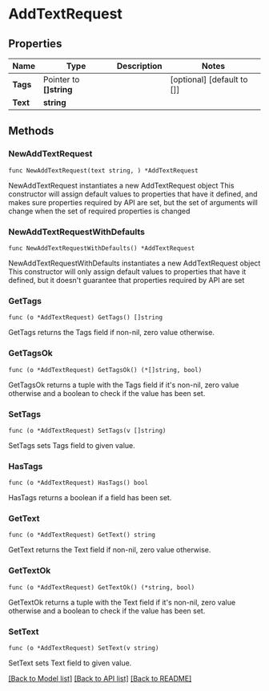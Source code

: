 # AddTextRequest

## Properties

Name | Type | Description | Notes
------------ | ------------- | ------------- | -------------
**Tags** | Pointer to **[]string** |  | [optional] [default to []]
**Text** | **string** |  | 

## Methods

### NewAddTextRequest

`func NewAddTextRequest(text string, ) *AddTextRequest`

NewAddTextRequest instantiates a new AddTextRequest object
This constructor will assign default values to properties that have it defined,
and makes sure properties required by API are set, but the set of arguments
will change when the set of required properties is changed

### NewAddTextRequestWithDefaults

`func NewAddTextRequestWithDefaults() *AddTextRequest`

NewAddTextRequestWithDefaults instantiates a new AddTextRequest object
This constructor will only assign default values to properties that have it defined,
but it doesn't guarantee that properties required by API are set

### GetTags

`func (o *AddTextRequest) GetTags() []string`

GetTags returns the Tags field if non-nil, zero value otherwise.

### GetTagsOk

`func (o *AddTextRequest) GetTagsOk() (*[]string, bool)`

GetTagsOk returns a tuple with the Tags field if it's non-nil, zero value otherwise
and a boolean to check if the value has been set.

### SetTags

`func (o *AddTextRequest) SetTags(v []string)`

SetTags sets Tags field to given value.

### HasTags

`func (o *AddTextRequest) HasTags() bool`

HasTags returns a boolean if a field has been set.

### GetText

`func (o *AddTextRequest) GetText() string`

GetText returns the Text field if non-nil, zero value otherwise.

### GetTextOk

`func (o *AddTextRequest) GetTextOk() (*string, bool)`

GetTextOk returns a tuple with the Text field if it's non-nil, zero value otherwise
and a boolean to check if the value has been set.

### SetText

`func (o *AddTextRequest) SetText(v string)`

SetText sets Text field to given value.



[[Back to Model list]](../README.md#documentation-for-models) [[Back to API list]](../README.md#documentation-for-api-endpoints) [[Back to README]](../README.md)


